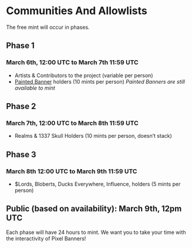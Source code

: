# Communities And Allowlists

The free mint will occur in phases. 

## Phase 1 
### March 6th, 12:00 UTC to March 7th 11:59 UTC
- Artists & Contributors to the project (variable per person)
- <a href="https://www.bannersnft.com">Painted Banner</a> holders (10 mints per person)
*Painted Banners are still available to mint*  

## Phase 2
### March 7th, 12:00 UTC to March 8th 11:59 UTC
- Realms & 1337 Skull Holders (10 mints per person, doesn’t stack)

## Phase 3
### March 8th 12:00 UTC to March 9th 11:59 UTC
- $Lords, Bloberts, Ducks Everywhere, Influence, holders (5 mints per person)

## Public (based on availability): March 9th, 12pm UTC

Each phase will have 24 hours to mint. We want you to take your time with the interactivity of Pixel Banners!

